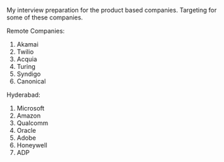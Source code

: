 My interview preparation for the product based companies. Targeting for some of these companies.

Remote Companies:
1. Akamai
2. Twilio
3. Acquia
4. Turing
5. Syndigo
6. Canonical

Hyderabad:
1. Microsoft
2. Amazon
3. Qualcomm
4. Oracle
5. Adobe
6. Honeywell
7. ADP
